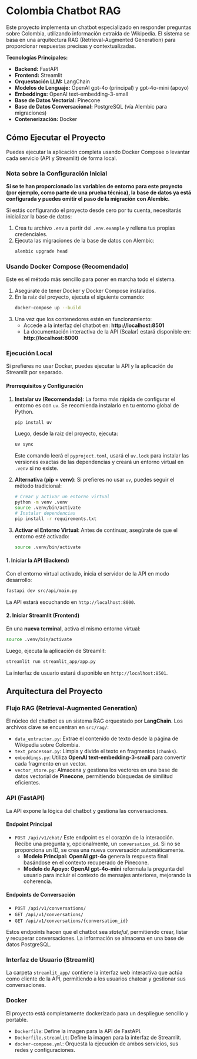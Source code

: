 # Colombia Chatbot RAG

Este proyecto implementa un chatbot especializado en responder preguntas sobre Colombia, utilizando información extraída de Wikipedia. El sistema se basa en una arquitectura RAG (Retrieval-Augmented Generation) para proporcionar respuestas precisas y contextualizadas.

**Tecnologías Principales:**
*   **Backend:** FastAPI
*   **Frontend:** Streamlit
*   **Orquestación LLM:** LangChain
*   **Modelos de Lenguaje:** OpenAI gpt-4o (principal) y gpt-4o-mini (apoyo)
*   **Embeddings:** OpenAI text-embedding-3-small
*   **Base de Datos Vectorial:** Pinecone
*   **Base de Datos Conversacional:** PostgreSQL (vía Alembic para migraciones)
*   **Contenerización:** Docker

## Cómo Ejecutar el Proyecto

Puedes ejecutar la aplicación completa usando Docker Compose o levantar cada servicio (API y Streamlit) de forma local.

### Nota sobre la Configuración Inicial

**Si se te han proporcionado las variables de entorno para este proyecto (por ejemplo, como parte de una prueba técnica), la base de datos ya está configurada y puedes omitir el paso de la migración con Alembic.**

Si estás configurando el proyecto desde cero por tu cuenta, necesitarás inicializar la base de datos:
1.  Crea tu archivo `.env` a partir del `.env.example` y rellena tus propias credenciales.
2.  Ejecuta las migraciones de la base de datos con Alembic:
    ```bash
    alembic upgrade head
    ```

### Usando Docker Compose (Recomendado)

Este es el método más sencillo para poner en marcha todo el sistema.

1.  Asegúrate de tener Docker y Docker Compose instalados.
2.  En la raíz del proyecto, ejecuta el siguiente comando:
    ```bash
    docker-compose up --build
    ```
3.  Una vez que los contenedores estén en funcionamiento:
    *   Accede a la interfaz del chatbot en: **http://localhost:8501**
    *   La documentación interactiva de la API (Scalar) estará disponible en: **http://localhost:8000**

### Ejecución Local

Si prefieres no usar Docker, puedes ejecutar la API y la aplicación de Streamlit por separado.

#### Prerrequisitos y Configuración

1.  **Instalar uv (Recomendado)**: La forma más rápida de configurar el entorno es con `uv`. Se recomienda instalarlo en tu entorno global de Python.
    ```bash
    pip install uv
    ```
    Luego, desde la raíz del proyecto, ejecuta:
    ```bash
    uv sync
    ```
    Este comando leerá el `pyproject.toml`, usará el `uv.lock` para instalar las versiones exactas de las dependencias y creará un entorno virtual en `.venv` si no existe.

2.  **Alternativa (pip + venv)**: Si prefieres no usar `uv`, puedes seguir el método tradicional:
    ```bash
    # Crear y activar un entorno virtual
    python -m venv .venv
    source .venv/bin/activate
    # Instalar dependencias
    pip install -r requirements.txt
    ```

3.  **Activar el Entorno Virtual**: Antes de continuar, asegúrate de que el entorno esté activado:
    ```bash
    source .venv/bin/activate
    ```

#### 1. Iniciar la API (Backend)

Con el entorno virtual activado, inicia el servidor de la API en modo desarrollo:
```bash
fastapi dev src/api/main.py
```
La API estará escuchando en `http://localhost:8000`.

#### 2. Iniciar Streamlit (Frontend)

En una **nueva terminal**, activa el mismo entorno virtual:
```bash
source .venv/bin/activate
```
Luego, ejecuta la aplicación de Streamlit:
```bash
streamlit run streamlit_app/app.py
```
La interfaz de usuario estará disponible en `http://localhost:8501`.


## Arquitectura del Proyecto

### Flujo RAG (Retrieval-Augmented Generation)

El núcleo del chatbot es un sistema RAG orquestado por **LangChain**. Los archivos clave se encuentran en `src/rag/`:

*   `data_extractor.py`: Extrae el contenido de texto desde la página de Wikipedia sobre Colombia.
*   `text_processor.py`: Limpia y divide el texto en fragmentos (`chunks`).
*   `embeddings.py`: Utiliza **OpenAI text-embedding-3-small** para convertir cada fragmento en un vector.
*   `vector_store.py`: Almacena y gestiona los vectores en una base de datos vectorial de **Pinecone**, permitiendo búsquedas de similitud eficientes.

### API (FastAPI)

La API expone la lógica del chatbot y gestiona las conversaciones.

#### Endpoint Principal

*   `POST /api/v1/chat/`
    Este endpoint es el corazón de la interacción. Recibe una pregunta y, opcionalmente, un `conversation_id`. Si no se proporciona un ID, se crea una nueva conversación automáticamente.
    *   **Modelo Principal:** **OpenAI gpt-4o** genera la respuesta final basándose en el contexto recuperado de Pinecone.
    *   **Modelo de Apoyo:** **OpenAI gpt-4o-mini** reformula la pregunta del usuario para incluir el contexto de mensajes anteriores, mejorando la coherencia.

#### Endpoints de Conversación

*   `POST /api/v1/conversations/`
*   `GET /api/v1/conversations/`
*   `GET /api/v1/conversations/{conversation_id}`

Estos endpoints hacen que el chatbot sea *stateful*, permitiendo crear, listar y recuperar conversaciones. La información se almacena en una base de datos PostgreSQL.

### Interfaz de Usuario (Streamlit)

La carpeta `streamlit_app/` contiene la interfaz web interactiva que actúa como cliente de la API, permitiendo a los usuarios chatear y gestionar sus conversaciones.

### Docker

El proyecto está completamente dockerizado para un despliegue sencillo y portable.
*   `Dockerfile`: Define la imagen para la API de FastAPI.
*   `Dockerfile.streamlit`: Define la imagen para la interfaz de Streamlit.
*   `docker-compose.yml`: Orquesta la ejecución de ambos servicios, sus redes y configuraciones.
